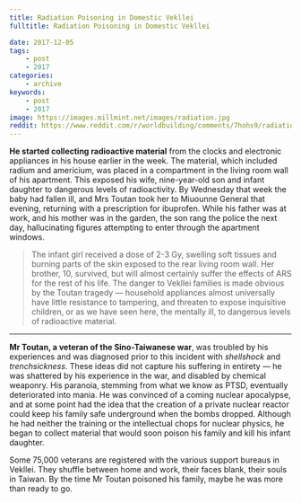 ```yaml
---
title: Radiation Poisoning in Domestic Vekllei
fulltitle: Radiation Poisoning in Domestic Vekllei

date: 2017-12-05
tags:
    - post
    - 2017
categories:
    - archive
keywords:
    - post
    - 2017
image: https://images.millmint.net/images/radiation.jpg
reddit: https://www.reddit.com/r/worldbuilding/comments/7hohs9/radiation_poisoning_in_domestic_vekllei/
---
```


**He started collecting radioactive material** from the clocks and electronic appliances in his house earlier in the week. The material, which included radium and americium, was placed in a compartment in the living room wall of his apartment. This exposed his wife, nine-year-old son and infant daughter to dangerous levels of radioactivity. By Wednesday that week the baby had fallen ill, and Mrs Toutan took her to Miuounne General that evening, returning with a prescription for ibuprofen. While his father was at work, and his mother was in the garden, the son rang the police the next day, hallucinating figures attempting to enter through the apartment windows.

> The infant girl received a dose of 2-3 Gy, swelling soft tissues and burning parts of the skin exposed to the rear living room wall. Her brother, 10, survived, but will almost certainly suffer the effects of ARS for the rest of his life. The danger to Vekllei families is made obvious by the Toutan tragedy  —  household appliances almost universally have little resistance to tampering, and threaten to expose inquisitive children, or as we have seen here, the mentally ill, to dangerous levels of radioactive material.

*****

**Mr Toutan, a veteran of the Sino-Taiwanese war**, was troubled by his experiences and was diagnosed prior to this incident with *shellshock* and *trenchsickness*. These ideas did not capture his suffering in entirety  —  he was shattered by his experience in the war, and disabled by chemical weaponry. His paranoia, stemming from what we know as PTSD, eventually deteriorated into mania. He was convinced of a coming nuclear apocalypse, and at some point had the idea that the creation of a private nuclear reactor could keep his family safe underground when the bombs dropped. Although he had neither the training or the intellectual chops for nuclear physics, he began to collect material that would soon poison his family and kill his infant daughter.

Some 75,000 veterans are registered with the various support bureaus in Vekllei. They shuffle between home and work, their faces blank, their souls in Taiwan. By the time Mr Toutan poisoned his family, maybe he was more than ready to go.
